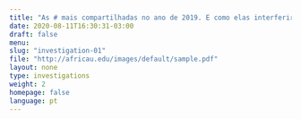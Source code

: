 ```yaml
---
title: "As # mais compartilhadas no ano de 2019. E como elas interferiram na vida das pessoas."
date: 2020-08-11T16:30:31-03:00
draft: false
menu:
slug: "investigation-01"
file: "http://africau.edu/images/default/sample.pdf"
layout: none
type: investigations
weight: 2
homepage: false
language: pt
---
```

